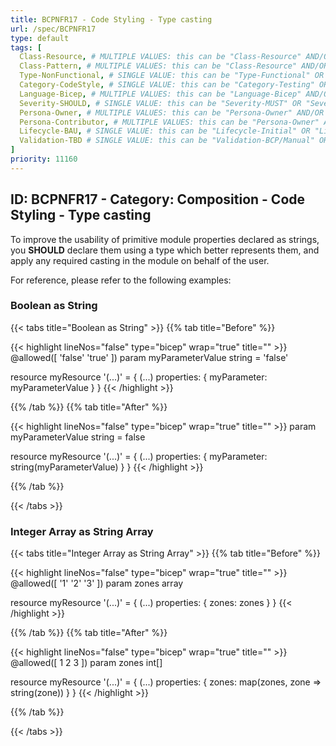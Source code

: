 ```yaml
---
title: BCPNFR17 - Code Styling - Type casting
url: /spec/BCPNFR17
type: default
tags: [
  Class-Resource, # MULTIPLE VALUES: this can be "Class-Resource" AND/OR "Class-Pattern" AND/OR "Class-Utility"
  Class-Pattern, # MULTIPLE VALUES: this can be "Class-Resource" AND/OR "Class-Pattern" AND/OR "Class-Utility"
  Type-NonFunctional, # SINGLE VALUE: this can be "Type-Functional" OR "Type-NonFunctional"
  Category-CodeStyle, # SINGLE VALUE: this can be "Category-Testing" OR "Category-Telemetry" OR "Category-Contribution/Support" OR "Category-Documentation" OR "Category-CodeStyle" OR "Category-Naming/Composition" OR "Category-Inputs/Outputs" OR "Category-Release/Publishing"
  Language-Bicep, # MULTIPLE VALUES: this can be "Language-Bicep" AND/OR "Language-Terraform"
  Severity-SHOULD, # SINGLE VALUE: this can be "Severity-MUST" OR "Severity-SHOULD" OR "Severity-MAY"
  Persona-Owner, # MULTIPLE VALUES: this can be "Persona-Owner" AND/OR "Persona-Contributor"
  Persona-Contributor, # MULTIPLE VALUES: this can be "Persona-Owner" AND/OR "Persona-Contributor"
  Lifecycle-BAU, # SINGLE VALUE: this can be "Lifecycle-Initial" OR "Lifecycle-BAU" OR "Lifecycle-EOL"
  Validation-TBD # SINGLE VALUE: this can be "Validation-BCP/Manual" OR "Validation-BCP/CI/Informational" OR "Validation-BCP/CI/Enforced"
]
priority: 11160
---
```


## ID: BCPNFR17 - Category: Composition - Code Styling - Type casting

To improve the usability of primitive module properties declared as strings, you **SHOULD** declare them using a type which better represents them, and apply any required casting in the module on behalf of the user.

For reference, please refer to the following examples:

### Boolean as String

{{< tabs title="Boolean as String" >}}
{{% tab title="Before" %}}

  {{< highlight lineNos="false" type="bicep" wrap="true" title="" >}}
  @allowed([
    'false'
    'true'
  ])
  param myParameterValue string = 'false'

  resource myResource '(...)' = {
    (...)
    properties: {
      myParameter: myParameterValue
    }
  }
  {{< /highlight >}}

{{% /tab %}}
{{% tab title="After" %}}

  {{< highlight lineNos="false" type="bicep" wrap="true" title="" >}}
  param myParameterValue string = false

  resource myResource '(...)' = {
    (...)
    properties: {
      myParameter: string(myParameterValue)
    }
  }
  {{< /highlight >}}

{{% /tab %}}

{{< /tabs >}}

### Integer Array as String Array

{{< tabs title="Integer Array as String Array" >}}
{{% tab title="Before" %}}

  {{< highlight lineNos="false" type="bicep" wrap="true" title="" >}}
  @allowed([
    '1'
    '2'
    '3'
  ])
  param zones array

  resource myResource '(...)' = {
    (...)
    properties: {
      zones: zones
    }
  }
  {{< /highlight >}}

{{% /tab %}}
{{% tab title="After" %}}

  {{< highlight lineNos="false" type="bicep" wrap="true" title="" >}}
  @allowed([
    1
    2
    3
  ])
  param zones int[]

  resource myResource '(...)' = {
    (...)
    properties: {
      zones: map(zones, zone => string(zone))
    }
  }
  {{< /highlight >}}

{{% /tab %}}

{{< /tabs >}}
